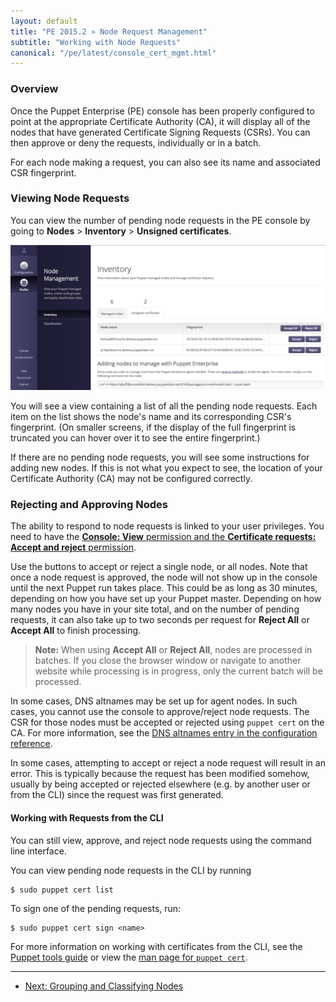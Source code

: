 ```yaml
---
layout: default
title: "PE 2015.2 » Node Request Management"
subtitle: "Working with Node Requests"
canonical: "/pe/latest/console_cert_mgmt.html"
---
```



### Overview

Once the Puppet Enterprise (PE) console has been properly configured to point at the appropriate Certificate Authority (CA), it will display all of the nodes that have generated Certificate Signing Requests (CSRs). You can then approve or deny the requests, individually or in a batch.

For each node making a request, you can also see its name and associated CSR fingerprint.


### Viewing Node Requests

You can view the number of pending node requests in the PE console by going to **Nodes** > **Inventory** > **Unsigned certificates**.

![cert signing](./images/console/cert_mgmt.png)

You will see a view containing a list of all the pending node requests. Each item on the list shows the node's name and its corresponding CSR's fingerprint. (On smaller screens, if the display of the full fingerprint is truncated you can hover over it to see the entire fingerprint.)

If there are no pending node requests, you will see some instructions for adding new nodes. If this is not what you expect to see, the location of your Certificate Authority (CA) may not be configured correctly.


### Rejecting and Approving Nodes

The ability to respond to node requests is linked to your user privileges. You need to have the [**Console: View** permission and the **Certificate requests: Accept and reject** permission](./rbac_permissions.html).

Use the buttons to accept or reject a single node, or all nodes. Note that once a node request is approved, the node will not show up in the console until the next Puppet run takes place. This could be as long as 30 minutes, depending on how you have set up your Puppet master. Depending on how many nodes you have in your site total, and on the number of pending requests, it can also take up to two seconds per request for **Reject All** or **Accept All** to finish processing.

> **Note:** When using **Accept All** or **Reject All**, nodes are processed in batches. If you close the browser window or navigate to another website while processing is in progress, only the current batch will be processed.

In some cases, DNS altnames may be set up for agent nodes. In such cases, you cannot use the console to approve/reject node requests. The CSR for those nodes must be accepted or rejected using `puppet cert` on the CA. For more information, see the [DNS altnames entry in the configuration reference](/references/4.2.latest/configuration.html#dnsaltnames).

In some cases, attempting to accept or reject a node request will result in an error. This is typically because the request has been modified somehow, usually by being accepted or rejected elsewhere (e.g. by another user or from the CLI) since the request was first generated.

#### Working with Requests from the CLI

You can still view, approve, and reject node requests using the command line interface.

You can view pending node requests in the CLI by running

    $ sudo puppet cert list

To sign one of the pending requests, run:

    $ sudo puppet cert sign <name>

For more information on working with certificates from the CLI, see the [Puppet tools guide](/guides/tools.html#puppet-cert-or-puppetca) or view the [man page for `puppet cert`](/references/3.4.stable/man/cert.html).


* * *

- [Next: Grouping and Classifying Nodes](./console_classes_groups_getting_started.html)

